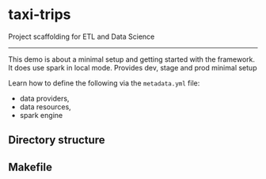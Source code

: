 # taxi-trips
Project scaffolding for ETL and Data Science

____

This demo is about a minimal setup and getting started with the framework. 
It does use spark in local mode. Provides dev, stage and prod minimal setup

Learn how to define the following via the `metadata.yml` file:
 - data providers,
 - data resources,
 - spark engine


## Directory structure

## Makefile

